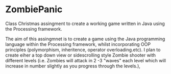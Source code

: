 # ZombiePanic
Class Christmas assingment to create a working game written in Java using the Processing framework.

The aim of this assingmnet is to create a game using the Java programming language within the Processing framework, whilst incorporating OOP principles (polymorphism, inheritence, operator overloading.etc). I plan to create eiher a top down view or sidescrolling style Zombie shooter with different levels (i.e. Zombies will attack in 2 -3 "waves" each level which will increase in number slightly as you progress through the levels.), 
